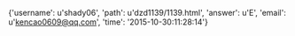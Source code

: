 {'username': u'shady06', 'path': u'dzd1139/1139.html', 'answer': u'E', 'email': u'kencao0609@qq.com', 'time': '2015-10-30:11:28:14'}